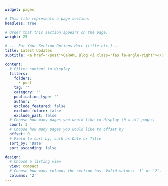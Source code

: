 ```yaml
---
widget: pages

# This file represents a page section.
headless: true

# Order that this section appears on the page.
weight: 25

# ... Put Your Section Options Here (title etc.) ...
title: Latest Updates
subtitle: <a href="/post">CaRAML Blog <i class="fas fa-angle-right"></i></a>

content:
  # Filter content to display
  filters:
    folders:
      - post
    tag: ''
    category: ''
    publication_type: ''
    author: ''
    exclude_featured: false
    exclude_future: false
    exclude_past: false
  # Choose how many pages you would like to display (0 = all pages)
  count: 3
  # Choose how many pages you would like to offset by
  offset: 0
  # Field to sort by, such as Date or Title
  sort_by: 'Date'
  sort_ascending: false

design:
  # Choose a listing view
  view: compact
  # Choose how many columns the section has. Valid values: '1' or '2'.
  columns: '2'
---
```

